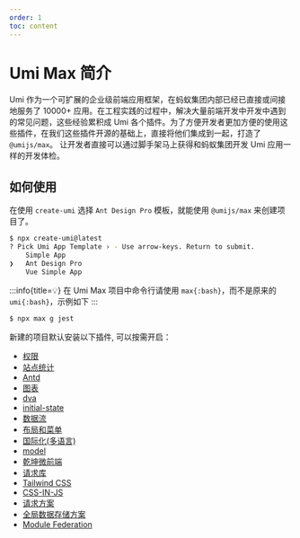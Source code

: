 ```yaml
---
order: 1
toc: content
---
```

# Umi Max 简介

Umi 作为一个可扩展的企业级前端应用框架，在蚂蚁集团内部已经已直接或间接地服务了 10000+ 应用。在工程实践的过程中，解决大量前端开发中开发中遇到的常见问题，这些经验累积成 Umi 各个插件。为了方便开发者更加方便的使用这些插件，在我们这些插件开源的基础上，直接将他们集成到一起，打造了 `@umijs/max`。 让开发者直接可以通过脚手架马上获得和蚂蚁集团开发 Umi 应用一样的开发体检。

## 如何使用

在使用 `create-umi` 选择 `Ant Design Pro` 模板，就能使用 `@umijs/max` 来创建项目了。

```bash {4}
$ npx create-umi@latest
? Pick Umi App Template › - Use arrow-keys. Return to submit.
    Simple App
❯   Ant Design Pro
    Vue Simple App
```

:::info{title=💡}
在 Umi Max 项目中命令行请使用 `max{:bash}`，而不是原来的 `umi{:bash}`，示例如下
:::

```bash /max/
$ npx max g jest
```

新建的项目默认安装以下插件, 可以按需开启：

- [权限](./access)
- [站点统计](./analytics)
- [Antd](./antd)
- [图表](./charts)
- [dva](./dva)
- [initial-state](./data-flow#全局初始状态)
- [数据流](./data-flow)
- [布局和菜单](./layout-menu)
- [国际化(多语言)](./i18n)
- [model](./data-flow)
- [乾坤微前端](./micro-frontend)
- [请求库](./request)
- [Tailwind CSS](./tailwindcss)
- [CSS-IN-JS](./styled-components)
- [请求方案](./react-query)
- [全局数据存储方案](./valtio)
- [Module Federation](./mf)
